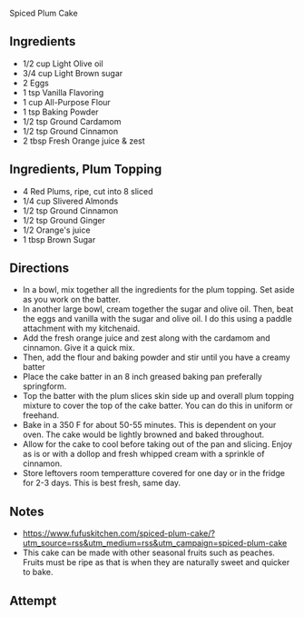 Spiced Plum Cake

## Ingredients
* 1/2 cup Light Olive oil
* 3/4 cup Light Brown sugar
* 2 Eggs
* 1 tsp Vanilla Flavoring
* 1 cup All-Purpose Flour
* 1 tsp Baking Powder
* 1/2 tsp Ground Cardamom
* 1/2 tsp Ground Cinnamon
* 2 tbsp Fresh Orange juice & zest

## Ingredients, Plum Topping
* 4 Red Plums, ripe, cut into 8 sliced
* 1/4 cup Slivered Almonds
* 1/2 tsp Ground Cinnamon
* 1/2 tsp Ground Ginger
* 1/2 Orange's juice
* 1 tbsp Brown Sugar

## Directions
* In a bowl, mix together all the ingredients for the plum topping. Set aside as you work on the batter.
* In another large bowl, cream together the sugar and olive oil. Then, beat the eggs and vanilla with the sugar and olive oil. I do this using a paddle attachment with my kitchenaid.
* Add the fresh orange juice and zest along with the cardamom and cinnamon. Give it a quick mix.
* Then, add the flour and baking powder and stir until you have a creamy batter
* Place the cake batter in an 8 inch greased baking pan preferally springform.
* Top the batter with the plum slices skin side up and overall plum topping mixture to cover the top of the cake batter. You can do this in uniform or freehand.
* Bake in a 350 F for about 50-55 minutes. This is dependent on your oven. The cake would be lightly browned and baked throughout.
* Allow for the cake to cool before taking out of the pan and slicing. Enjoy as is or with a dollop and fresh whipped cream with a sprinkle of cinnamon.
* Store leftovers room temperatture covered for one day or in the fridge for 2-3 days. This is best fresh, same day.

## Notes
* https://www.fufuskitchen.com/spiced-plum-cake/?utm_source=rss&utm_medium=rss&utm_campaign=spiced-plum-cake
* This cake can be made with other seasonal fruits such as peaches. Fruits must be ripe as that is when they are naturally sweet and quicker to bake.

## Attempt

